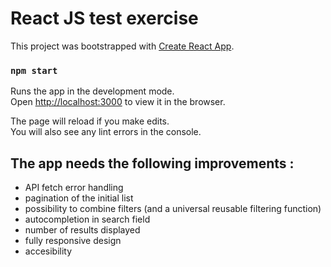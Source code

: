 # React JS test exercise 

This project was bootstrapped with [Create React App](https://github.com/facebook/create-react-app).


### `npm start`

Runs the app in the development mode.<br>
Open [http://localhost:3000](http://localhost:3000) to view it in the browser.

The page will reload if you make edits.<br>
You will also see any lint errors in the console.


## The app needs the following improvements :

+ API fetch error handling
+ pagination of the initial list
+ possibility to combine filters (and a universal reusable filtering function)
+ autocompletion in search field
+ number of results displayed
+ fully responsive design
+ accesibility
